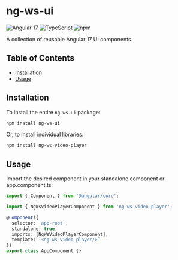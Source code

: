# ng-ws-ui

![Angular 17](https://img.shields.io/badge/Angular%2017-DD0031?style=for-the-badge&logo=angular&logoColor=white)
![TypeScript](https://img.shields.io/badge/TypeScript-007ACC?style=for-the-badge&logo=typescript&logoColor=white)
![npm](https://img.shields.io/badge/npm-CB3837?style=for-the-badge&logo=npm&logoColor=white)

A collection of reusable Angular 17 UI components.

## Table of Contents 

- [Installation](#installation)
- [Usage](#usage) 

## Installation

To install the entire `ng-ws-ui` package:

```bash
npm install ng-ws-ui 
```

Or, to install individual libraries:
```bash
npm install ng-ws-video-player
```

## Usage

Import the desired component in your standalone component or app.component.ts:

```typescript 
import { Component } from '@angular/core';

import { NgWsVideoPlayerComponent } from 'ng-ws-video-player';

@Component({
  selector: 'app-root',
  standalone: true,
  imports: [NgWsVideoPlayerComponent],
  template: `<ng-ws-video-player/>`
})
export class AppComponent {}
```
